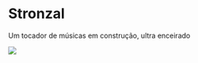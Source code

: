 ﻿# Stronzal

Um tocador de músicas em construção, ultra enceirado

<img src="https://user-images.githubusercontent.com/56841881/147840183-d5e79dda-5c44-4828-a53a-1460da187067.png">
